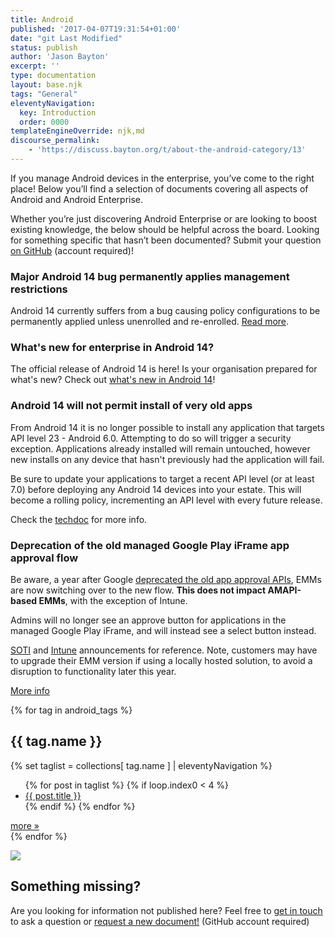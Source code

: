 ```yaml
---
title: Android
published: '2017-04-07T19:31:54+01:00'
date: "git Last Modified"
status: publish
author: 'Jason Bayton'
excerpt: ''
type: documentation
layout: base.njk
tags: "General"
eleventyNavigation:
  key: Introduction
  order: 0000
templateEngineOverride: njk,md
discourse_permalink:
    - 'https://discuss.bayton.org/t/about-the-android-category/13'
---
```


If you manage Android devices in the enterprise, you’ve come to the right place! Below you’ll find a selection of documents covering all aspects of Android and Android Enterprise.

Whether you’re just discovering Android Enterprise or are looking to boost existing knowledge, the below should be helpful across the board. Looking for something specific that hasn’t been documented? Submit your question [on GitHub](https://github.com/jasonbayton/11ty/issues/new?assignees=jasonbayton&labels=documentation&template=content-request.md&title=%5BContent+request%5D) (account required)!

<div class="callout">

### Major Android 14 bug permanently applies management restrictions

Android 14 currently suffers from a bug causing policy configurations to be permanently applied unless unenrolled and re-enrolled. [Read more](/notes/59).

</div>

<div class="callout">

### What's new for enterprise in Android 14?

The official release of Android 14 is here! Is your organisation prepared for what's new? Check out [what's new in Android 14](/blog/2023/04/android-enterprise-in-android-14/)!

</div>

<div class="callout callout-bold">

### Android 14 will not permit install of very old apps

From Android 14 it is no longer possible to install any application that targets API level 23 - Android 6.0. Attempting to do so will trigger a security exception. Applications already installed will remain untouched, however new installs on any device that hasn't previously had the application will fail. 

Be sure to update your applications to target a recent API level (or at least 7.0) before deploying any Android 14 devices into your estate. This will become a rolling policy, incrementing an API level with every future release.

Check the [techdoc](/android/android-14-minimum-sdk/) for more info.

</div>

<div class="callout">

### Deprecation of the old managed Google Play iFrame app approval flow

Be aware, a year after Google [deprecated the old app approval APIs](https://developers.google.com/android/work/deprecations#app_approval_september_1_2022), EMMs are now switching over to the new flow. **This does not impact AMAPI-based EMMs**, with the exception of Intune.

Admins will no longer see an approve button for applications in the managed Google Play iFrame, and will instead see a select button instead.

[SOTI](https://discussions.soti.net/articles/google-managed-playstore-emm-deprecations-coming-in-december-1-2023-1) and [Intune](https://techcommunity.microsoft.com/t5/intune-customer-success/support-tip-intune-moving-to-support-new-google-play-android/ba-p/3849875) announcements for reference. Note, customers may have to upgrade their EMM version if using a locally hosted solution, to avoid a disruption to functionality later this year.

[More info](/android/google-play-iframe-approval-change/)

</div>

<div id="android_doc_grid">
{% for tag in android_tags %}
<div class="android-doc-grid-group">

## {{ tag.name }}

{% set taglist = collections[ tag.name ] | eleventyNavigation %}
<div class="android-topic">
<ul>
{% for post in taglist %}
{% if loop.index0 < 4 %}
<li><a href="{{ post.url }}">{{ post.title }}</a></li>
{% endif %}
{% endfor %}
</ul>
</div>
<div id="android_viewmore">
<a class="button button-small" href="/tags/{{ tag.name | slugify }}">more »</a>
</div>
</div>
{% endfor %}
</div>

![](https://cdn.bayton.org/uploads/2019/01/ask.png) 

## Something missing?

Are you looking for information not published here? Feel free to [get in touch](mailto:jason@bayton.org) to ask a question or [request a new document!](https://github.com/jasonbayton/11ty/issues/new?assignees=jasonbayton&labels=documentation&template=content-request.md&title=%5BContent+request%5D) (GitHub account required)
